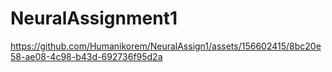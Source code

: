 # NeuralAssignment1




https://github.com/Humanikorem/NeuralAssign1/assets/156602415/8bc20e58-ae08-4c98-b43d-692736f95d2a

